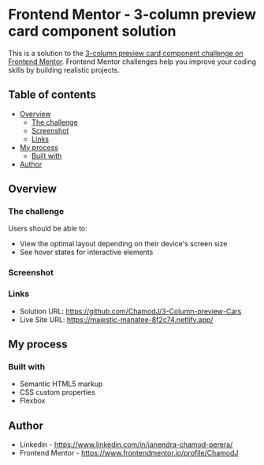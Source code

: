 # Frontend Mentor - 3-column preview card component solution

This is a solution to the [3-column preview card component challenge on Frontend Mentor](https://www.frontendmentor.io/challenges/3column-preview-card-component-pH92eAR2-). Frontend Mentor challenges help you improve your coding skills by building realistic projects. 

## Table of contents

- [Overview](#overview)
  - [The challenge](#the-challenge)
  - [Screenshot](#screenshot)
  - [Links](#links)
- [My process](#my-process)
  - [Built with](#built-with)
- [Author](#author)


## Overview

### The challenge

Users should be able to:

- View the optimal layout depending on their device's screen size
- See hover states for interactive elements

### Screenshot


### Links

- Solution URL: https://github.com/ChamodJ/3-Column-preview-Cars
- Live Site URL: https://majestic-manatee-8f2c74.netlify.app/

## My process

### Built with

- Semantic HTML5 markup
- CSS custom properties
- Flexbox

## Author

- Linkedin - https://www.linkedin.com/in/janendra-chamod-perera/
- Frontend Mentor - https://www.frontendmentor.io/profile/ChamodJ


